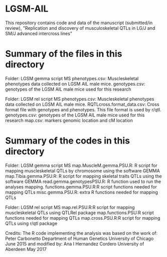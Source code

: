 # LGSM-AIL
This repository contains code and data of the manuscript (submitted/in review), "Replication and discovery of musculoskeletal QTLs in LG/J and SM/J advanced intercross lines"

# Summary of the files in this directory

Folder: LGSM gemma script MS
phenotypes.csv: Muscleskeletal phenotypes data collected on LGSM AIL male mice.
genotypes.csv: genotypes of the LGSM AIL male mice used for this research

Folder: LGSM rel script MS
phenotypes.csv: Muscleskeletal phenotypes data collected on LGSM AIL male mice.
RQTLcross.format_data.csv: Cross format file with genotypes and phenotypes. This file format is used by r/qtl.
genotypes.csv: genotypes of the LGSM AIL male mice used for this research
map.csv: markers genomic location and cM location

# Summary of the codes in this directory

Folder: LGSM gemma script MS
map.MuscleM.gemma.PSU.R: R script for mapping muscleskeletal QTLs by chromosome using the software GEMMA 
map.Tibia.gemma.PSU.R: R script for mapping skeletal traits QTLs  using the software GEMMA 
read.gemma.genotypesPSU.R: R function used to run the analyses mapping.
functions.gemma.PSU.R:R script functions needed for mapping QTLs
misc.gemma.PSU.R: extra R functions needed for mapping QTLs

Folder: LGSM rel script MS
map.rel.PSU.R:R script for mapping muscleskeletal QTLs using QTLRel package
map.functions.PSU:R script functions needed for mapping QTLs
map.cross.PSU.R:R script for mapping QTLs using r/qtl package


Credits:
The R code implementing the analysis was based on the work of:
Peter Carbonetto
Department of Human Genetics
University of Chicago
June 2015
and modified by:
Ana I Hernandez Cordero
University of Aberdeen
May 2017
